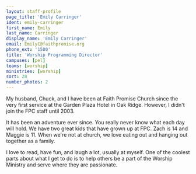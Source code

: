```yaml
---
layout: staff-profile
page_title: 'Emily Carringer'
ident: emily-carringer
first_name: Emily
last_name: Carringer
display_name: 'Emily Carringer'
email: EmilyC@faithpromise.org
phone_ext: '1500'
title: 'Worship Programming Director'
campuses: [pel]
teams: [worship]
ministries: [worship]
sort: 28
number_photos: 2
---
```


My husband, Chuck, and I have been at Faith Promise Church since the very first service at the Garden Plaza Hotel in Oak Ridge. However, I didn't join the FPC staff until 2003.

It has been an adventure ever since. You really never know what each day will hold. We have two great kids that have grown up at FPC. Zach is 14 and Maggie is 11. When we're not at church, we love eating out and hanging out together as a family.

I love to read, have fun, and laugh a lot, usually at myself. One of the coolest parts about what I get to do is to help others be a part of the Worship Ministry and serve where they are passionate.